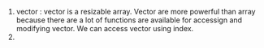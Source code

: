 1. vector : vector is a resizable array. Vector are more powerful than array because there are a lot of functions are available for accessign and modifying vector. We can access vector using index.
2. 
